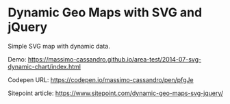# Dynamic Geo Maps with SVG and jQuery

Simple SVG map with dynamic data.

Demo: <https://massimo-cassandro.github.io/area-test/2014-07-svg-dynamic-chart/index.html>

Codepen URL: <https://codepen.io/massimo-cassandro/pen/pfgJe>

Sitepoint article: <https://www.sitepoint.com/dynamic-geo-maps-svg-jquery/>

